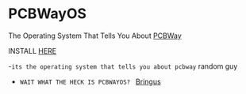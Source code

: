 # PCBWayOS
The Operating System That Tells You About [PCBWay](pcbway.com)


INSTALL [HERE](https://sites.google.com/view/pcbwayos/home)

-` its the operating system that tells you about pcbway ` random guy
- `WAIT WHAT THE HECK IS PCBWAYOS? ` [Bringus](https://youtu.be/qp-I1hm5UVU?si=KWXzkGOXxP_EKpJV)
